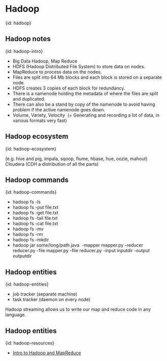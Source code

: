 # Hadoop
{id: hadoop}

## Hadoop notes
{id: hadoop-intro}

* Big Data Hadoop, Map Reduce
* HDFS (Hadoop Distributed File System) to store data on nodes.
* MapReduce to process data on the nodes.
* Files are split into 64 Mb blocks and each block is stored on a separate node.
* HDFS creates 3 copies of each block for redundancy.
* There is a namenode holding the metadata of where the files are split and duplicated.
* There can also be a stand by copy of the namenode to avoid having problem if the active namenode goes down.
* Volume, Variety, Velocity  (= Generating and recording a lot of data, in various formats very fast)



## Hadoop ecosystem
{id: hadoop-ecosystem}


(e.g. hive and pig, impala, sqoop, flume, hbase, hue, oozie, mahout)
Cloudera (CDH a distribution of all the parts)




## Hadoop commands
{id: hadoop-commands}

* hadoop fs -ls
* hadoop fs -put file.txt
* hadoop fs -get file.txt
* hadoop fs -tail file.txt
* hadoop fs -cat file.txt
* hadoop fs -mv
* hadoop fs -rm
* hadoop fs -mkdir
* hadoop jar some/long/path.java  -mapper mapper.py -reducer reducer.py -file mapper.py -file reducer.py -input inputdir -output outputdir



## Hadoop entities
{id: hadoop-entities}

* job tracker (separate machine)
* task tracker (daemon on every node)



Hadoop streaming allows us to write our map and reduce code in any language.




## Hadoop entities
{id: hadoop-resources}

* [Intro to Hadoop and MapReduce](https://classroom.udacity.com/courses/ud617)





